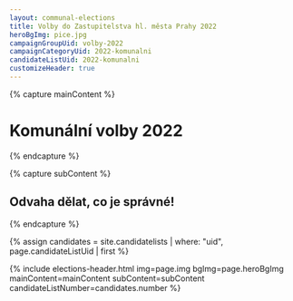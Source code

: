 ```yaml
---
layout: communal-elections
title: Volby do Zastupitelstva hl. města Prahy 2022
heroBgImg: pice.jpg
campaignGroupUid: volby-2022
campaignCategoryUid: 2022-komunalni
candidateListUid: 2022-komunalni
customizeHeader: true
---
```


{% capture mainContent %}
  <h1 class="head-alt-lg md:head-alt-xl text-center">Komunální volby 2022</h1>
{% endcapture %}

{% capture subContent %}
  <h2 class="head-xs md:head-base mt-2 text-center"><strong>Odvaha dělat, co je správné!</strong></h2>
{% endcapture %}

{% assign candidates = site.candidatelists | where: "uid", page.candidateListUid | first %}

{% include elections-header.html img=page.img bgImg=page.heroBgImg mainContent=mainContent subContent=subContent candidateListNumber=candidates.number %}

